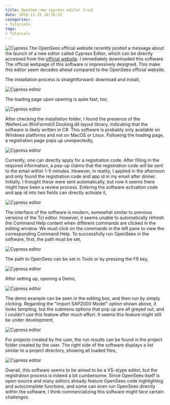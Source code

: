 ```yaml
---
title: OpenSee new cypress editor trial
date: 2016-11-15 10:16:33
categories:
- Tutorials
tags:
- Tutorials
---
```


![Cypress](/uploads/images/0000/Cypress.jpg)
The OpenSees official website recently posted a message about the launch of a new editor called Cypress Editor, which can be directly accessed from the [official website](http://cypress.hrshojaie.com/en-us/default.aspx). I immediately downloaded this software. The official webpage of this software is impressively designed. This make this editor seem decades ahead compared to the OpenSees official website.

The installation process is straightforward: download and install,

![Cypress editor](/uploads/images/2016/OpenseesCypressEditor1.png)

The loading page upon opening is quite fast, too,

![Cypress editor](/uploads/images/2016/OpenseesCypressEditor2.png)

After checking the installation folder, I found the presence of the WeifenLuo.WinFormsUI.Docking.dll layout library, indicating that the software is likely written in C#. This software is probably only available on Windows platforms and not on MacOS or Linux. Following the loading page, a registration page pops up unexpectedly,

![Cypress editor](/uploads/images/2016/OpenseesCypressEditor3.png)

Currently, one can directly apply for a registration code. After filling in the required information, a pop-up claims that the registration code will be sent to the email within 1-5 minutes. However, in reality, I applied in the afternoon and only found the registration code and app id in my email after dinner. Initially, I thought these were sent automatically, but now it seems there might have been a review process. Entering the software activation code and app id into two fields can directly activate it,

![Cypress editor](/uploads/images/2016/OpenseesCypressEditor4.png)

The interface of the software is modern, somewhat similar to previous versions of the Tcl editor. However, it seems unable to automatically refresh the Command Help content when different commands are clicked in the editing window. We must click on the commands in the left pane to view the corresponding Command Help. To successfully run OpenSees in the software, first, the path must be set,

![Cypress editor](/uploads/images/2016/OpenseesCypressEditor5.png)

The path to OpenSees can be set in Tools or by pressing the F9 key,

![Cypress editor](/uploads/images/2016/OpenseesCypressEditor6.png)

After setting up, opening a Demo,

![Cypress editor](/uploads/images/2016/OpenseesCypressEditor7.png)

The demo example can be seen in the editing box, and then run by simply clicking. Regarding the "Import SAP2000 Model" option shown above, it looks tempting, but the submenu options that pop up are all greyed out, and I couldn't use this feature after much effort. It seems this feature might still be under development,

![Cypress editor](/uploads/images/2016/OpenseesCypressEditor8.png)

For projects created by the user, the run results can be found in the project folder created by the user. The right side of the software displays a list similar to a project directory, showing all loaded files,

![Cypress editor](/uploads/images/2016/OpenseesCypressEditor9.png)

Overall, this software seems to be aimed to be a VS-stype editor, but the registration process is indeed a bit cumbersome. Since OpenSees itself is open-source and many editors already feature OpenSees code highlighting and autocomplete functions, and some can even run OpenSees directly within the software, I think commercializing this software might face certain challenges.
